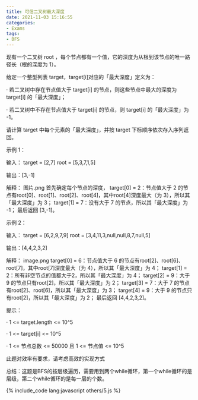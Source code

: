 ```yaml
---
title: 可信二叉树最大深度
date: 2021-11-03 15:16:55
categories:
- Exams
tags:
- BFS
---
```


现有一个二叉树 root ，每个节点都有一个值，它的深度为从根到该节点的唯一路径长（根的深度为 1）。

给定一个整型列表 target，target[i]对应的「最大深度」定义为：

·         若二叉树中存在节点值大于 target[i] 的节点，则这些节点中最大的深度为 target[i] 的「最大深度」；

·         若二叉树中不存在节点值大于 target[i] 的节点，则 target[i] 的「最大深度」为 -1。

请计算 target 中每个元素的「最大深度」，并按 target 下标顺序依次存入序列返回。

示例 1：

输入：
target = [2,7]
root = [5,3,7,1,5]

输出：[3,-1]

解释：
图片.png
首先确定每个节点的深度，
target[0] = 2：节点值大于 2 的节点有root[0]、root[1]、root[2]、root[4]，其中root[4]深度最大（为 3），所以其「最大深度」为 3；
target[1] = 7：没有大于 7 的节点，所以其「最大深度」为 -1；
最后返回 [3,-1]。

示例 2：

输入：
target = [6,2,9,7,9]
root = [3,4,11,3,null,null,8,7,null,5]

输出：[4,4,2,3,2]

解释：
image.png
target[0] = 6：节点值大于 6 的节点有root[2]、root[6]、root[7]，其中root[7]深度最大（为 4），所以其「最大深度」为 4；
target[1] = 2：所有非空节点的值都大于2，所以其「最大深度」为 4；
target[2] = 9：大于 9 的节点只有root[2]，所以其「最大深度」为 2；
target[3] = 7：大于 7 的节点有root[2]、root[6]，所以其「最大深度」为 3；
target[4] = 9：大于 9 的节点只有root[2]，所以其「最大深度」为 2；
最后返回 [4,4,2,3,2]。

提示：

·         1 <= target.length <= 10^5

·         1 <= target[i] <= 10^5

·         1 <= 节点总数 <= 50000 且 1 <= 节点值 <= 10^5

此题对效率有要求，请考虑高效的实现方式     

总结：这题是BFS的按层级遍历，需要用到两个while循环，第一个while循环的是层级，第二个while循环的是每一层的个数。

{% include_code lang:javascript others/5.js %}